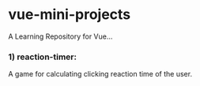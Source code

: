 # vue-mini-projects
A Learning Repository for Vue...

### 1) reaction-timer:
A game for calculating clicking reaction time of the user. 
